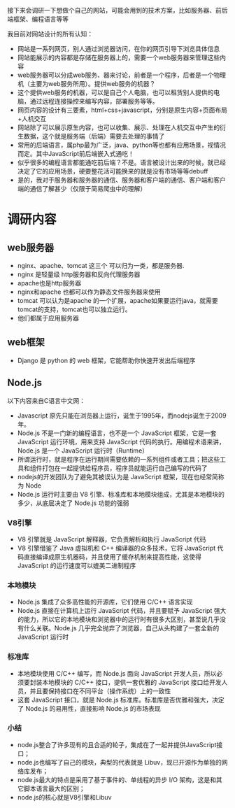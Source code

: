 接下来会调研一下想做个自己的网站，可能会用到的技术方案，比如服务器、前后端框架、编程语言等等

我目前对网站设计的所有认知：
+ 网站是一系列网页，别人通过浏览器访问，在你的网页引导下浏览具体信息
+ 网站能展示的内容都是存储在服务器上的，需要一个web服务器来管理这些内容
+ web服务器可以分成web服务、器来讨论，前者是一个程序，后者是一个物理机（主要为web服务所用）。提供web服务的机器？
+ 这个提供web服务的机器，可以是自己个人电脑，也可以租赁别人提供的电脑，通过远程连接操控来编写内容，部署服务等等。
+ 网页内容的设计有三要素，html+css+javascript，分别是原生内容+页面布局+人机交互
+ 网站除了可以展示原生内容，也可以收集、展示、处理在人机交互中产生的衍生数据，这个就是服务端（后端）需要去处理的事情了
+ 常用的后端语言，属php最为广泛，java、python等也都有应用场景，视情况而定。其中JavaScript前后端嵌入式通吃！
+ 似乎很多的编程语言都能通吃前后端？不是。语言被设计出来的时候，就已经决定了它的应用场景，硬要整花活可能换来的就是没有市场等等debuff
+ 是的，我对于服务器和服务器的通信、服务器和客户端的通信、客户端和客户端的通信了解甚少（仅限于简易爬虫中的理解）



# 调研内容
## web服务器
+ nginx、apache、tomcat 这三个 可以归为一类，都是服务器.
+ nginx 是轻量级 http服务器和反向代理服务器
+ apache也是http服务器
+ nginx和apache 也都可以作为静态文件服务器来使用
+ tomcat 可以认为是apache 的一个扩展，apache如果要运行java，就需要tomcat的支持，tomcat也可以独立运行。
+ 他们都属于应用服务器

## web框架
+ Django 是 python 的 web 框架，它能帮助你快速开发出后端程序


## Node.js

以下内容来自C语言中文网：

+ Javascript 原先只能在浏览器上运行，诞生于1995年，而nodejs诞生于2009年。
+ Node.js 不是一门新的编程语言，也不是一个 JavaScript 框架，它是一套 JavaScript 运行环境，用来支持 JavaScript 代码的执行。用编程术语来讲，Node.js 是一个 JavaScript 运行时（Runtime）
+ 所谓运行时，就是程序在运行期间需要依赖的一系列组件或者工具；把这些工具和组件打包在一起提供给程序员，程序员就能运行自己编写的代码了
+ nodejs的开发团队为了避免其被误认为是 JavaScript 框架，现在也经常简称为 Node
+ Node.js 运行时主要由 V8 引擎、标准库和本地模块组成，尤其是本地模块的多少，从底层决定了 Node.js 功能的强弱
### V8引擎
+ V8 引擎就是 JavaScript 解释器，它负责解析和执行 JavaScript 代码
+ V8 引擎借鉴了 Java 虚拟机和 C++ 编译器的众多技术，它将 JavaScript 代码直接编译成原生机器码，并且使用了缓存机制来提高性能，这使得 JavaScript 的运行速度可以媲美二进制程序

### 本地模块
+ Node.js 集成了众多高性能的开源库，它们使用 C/C++ 语言实现
+ Node.js 直接在计算机上运行 JavaScript 代码，并且要赋予 JavaScript 强大的能力，所以它的本地模块和浏览器中的运行时有很多大区别，甚至说几乎没有什么关联。Node.js 几乎完全抛弃了浏览器，自己从头构建了一套全新的 JavaScript 运行时

### 标准库
+ 本地模块使用 C/C++ 编写，而 Node.js 面向 JavaScript 开发人员，所以必须要封装本地模块的 C/C++ 接口，提供一套优雅的 JavaScript 接口给开发人员，并且要保持接口在不同平台（操作系统）上的一致性
+ 这套 JavaScript 接口，就是 Node.js 标准库。标准库是否优雅和强大，决定了 Node.js 的易用性，直接影响 Node.js 的市场表现

### 小结
+ node.js整合了许多现有的且合适的轮子，集成在了一起并提供JavaScript接口；
+ node.js也编写了自己的模块，典型的代表就是 Libuv，现已开源作为单独的网络库发布；
+ node.js最大的特点是采用了基于事件的、单线程的异步 I/O 架构，这是和其它脚本语言最大的区别；
+ node.js的核心就是V8引擎和Libuv


